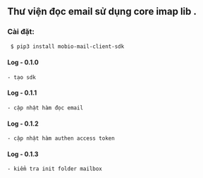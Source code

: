 ##  Thư viện đọc email sử dụng core imap lib .


### Cài đặt:
```bash
 $ pip3 install mobio-mail-client-sdk
 ```


#### Log - 0.1.0
    - tạo sdk 

#### Log - 0.1.1
    - cập nhật hàm đọc email 

#### Log - 0.1.2
    - cập nhật hàm authen access token 

#### Log - 0.1.3
    - kiểm tra init folder mailbox  

